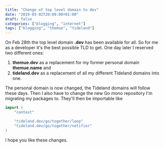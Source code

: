 ```yaml
---
title: "Change of top level domain to dev"
date: "2019-03-02T20:00:00+01:00"
draft: false
categories: ["blogging", "internet"]
tags: ["blogging", "themue", "tideland"]
---
```


On Feb 28th the top level domain **.dev** has been available for all. So for me as a developer it's the best possible TLD to get. One day later I reserved two different ones:

1. **themue.dev** as a replacement for my former personal domain **themue.name** and
2. **tideland.dev** as a replacement of all my different Tideland domains into one.

The personal domain is now changed, the Tideland domains will follow these days. Then I also have to change the new Go mono repository I'm migrating my packages to. They'll
then be importable like

```go
import (
    "context"

    "tideland.dev/go/together/loop"
    "tideland.dev/go/together/notifier"
)
```

I hope you like these changes.

